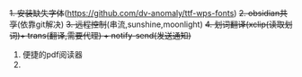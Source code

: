 ~~1. 安装缺失字体~~(https://github.com/dv-anomaly/ttf-wps-fonts)
~~2. obsidian共享~~(依靠git解决)
~~3. 远程控制~~(串流,sunshine,moonlight)
~~4. 划词翻译(xclip(读取划词)+ trans(翻译,需要代理) + notify-send(发送通知)~~
1. 便捷的pdf阅读器 
2. 

